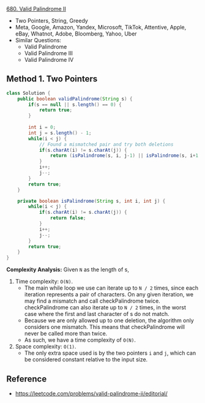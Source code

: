[680. Valid Palindrome II](https://leetcode.com/problems/valid-palindrome-ii/description/)

* Two Pointers, String, Greedy
* Meta, Google, Amazon, Yandex, Microsoft, TikTok, Attentive, Apple, eBay, Whatnot, Adobe, Bloomberg, Yahoo, Uber
* Similar Questions:
  * Valid Palindrome
  * Valid Palindrome III
  * Valid Palindrome IV


## Method 1. Two Pointers
```Java
class Solution {
    public boolean validPalindrome(String s) {
        if(s == null || s.length() == 0) {
            return true;
        }
        
        int i = 0;
        int j = s.length() - 1;
        while(i < j) {
            // Found a mismatched pair and try both deletions
            if(s.charAt(i) != s.charAt(j)) {
                return (isPalindrome(s, i, j-1) || isPalindrome(s, i+1, j));
            }
            i++;
            j--;
        }
        return true;
    }

    private boolean isPalindrome(String s, int i, int j) {
        while(i < j) {
            if(s.charAt(i) != s.charAt(j)) {
                return false;
            }
            i++;
            j--;
        }
        return true;
    }
}
```
**Complexity Analysis:**
Given `N` as the length of s,
1. Time complexity: `O(N)`.
    * The main while loop we use can iterate up to `N / 2` times, since each iteration represents a pair of characters. On any given iteration, we may find a mismatch and call checkPalindrome twice. checkPalindrome can also iterate up to `N / 2` times, in the worst case where the first and last character of s do not match.
    * Because we are only allowed up to one deletion, the algorithm only considers one mismatch. This means that checkPalindrome will never be called more than twice.
    * As such, we have a time complexity of `O(N)`.
2. Space complexity: `O(1)`.
    * The only extra space used is by the two pointers `i` and `j`, which can be considered constant relative to the input size.


## Reference
* https://leetcode.com/problems/valid-palindrome-ii/editorial/